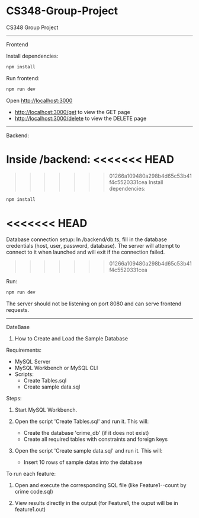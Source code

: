 # CS348-Group-Project
CS348 Group Project

***
Frontend

Install dependencies:
```bash
npm install
```

Run frontend:
```bash
npm run dev
```

Open [http://localhost:3000](http://localhost:3000)
- [http://localhost:3000/get](http://localhost:3000/get) to view the GET page
- [http://localhost:3000/delete](http://localhost:3000/delete) to view the DELETE page

___
Backend:

Inside /backend:
<<<<<<< HEAD
=======

>>>>>>> 01266a109480a298b4d65c53b41f4c5520331cea
Install dependencies:
```bash
npm install
```
<<<<<<< HEAD
=======
Database connection setup: In /backend/db.ts, fill in the database credentials (host, user, password, database). The server will attempt to connect 
to it when launched and will exit if the connection failed.
>>>>>>> 01266a109480a298b4d65c53b41f4c5520331cea

Run:
```bash
npm run dev
```

The server should not be listening on port 8080 and can serve frontend requests.

___
DateBase

1. How to Create and Load the Sample Database

Requirements:
- MySQL Server
- MySQL Workbench or MySQL CLI
- Scripts:
  - Create Tables.sql
  - Create sample data.sql

Steps:

1. Start MySQL Workbench.
2. Open the script 'Create Tables.sql' and run it. This will:
   - Create the database 'crime_db' (if it does not exist)
   - Create all required tables with constraints and foreign keys

3. Open the script 'Create sample data.sql' and run it. This will:
   - Insert 10 rows of sample datas into the database

To run each feature:

1. Open and execute the corresponding SQL file (like Feature1--count by crime code.sql)

2. View results directly in the output (for Feature1, the ouput will be in feature1.out)


